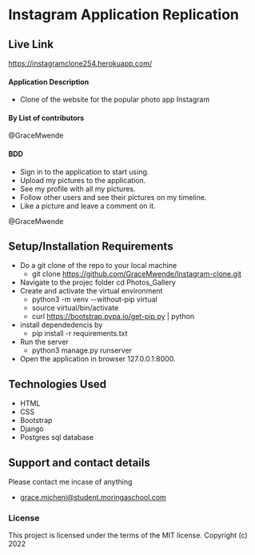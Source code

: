 # Instagram Application Replication

## Live Link
https://instagramclone254.herokuapp.com/

#### Application Description

- Clone of the website for the popular photo app Instagram

#### By **List of contributors**

@GraceMwende

#### BDD

- Sign in to the application to start using.
- Upload my pictures to the application.
- See my profile with all my pictures.
- Follow other users and see their pictures on my timeline.
- Like a picture and leave a comment on it.

@GraceMwende

## Setup/Installation Requirements

- Do a git clone of the repo to your local machine
    - git clone https://github.com/GraceMwende/Instagram-clone.git
- Navigate to the projec folder
  cd Photos_Gallery
- Create and activate the virtual environment
    - python3 -m venv --without-pip virtual
    - source virtual/bin/activate
    - curl https://bootstrap.pypa.io/get-pip.py | python
- install dependedencis by 
    - pip install -r requirements.txt
- Run the server
    - python3 manage.py runserver
- Open the application in browser 127.0.0.1:8000.


## Technologies Used

- HTML
- CSS
- Bootstrap
- Django
- Postgres sql database

## Support and contact details

Please contact me incase of anything
 - grace.micheni@student.moringaschool.com
### License

This project is licensed under the terms of the MIT license.
Copyright (c) 2022